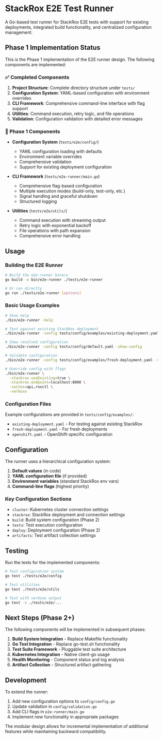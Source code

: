# StackRox E2E Test Runner

A Go-based test runner for StackRox E2E tests with support for existing deployments, integrated build functionality, and centralized configuration management.

## Phase 1 Implementation Status

This is the Phase 1 implementation of the E2E runner design. The following components are implemented:

### ✅ Completed Components

1. **Project Structure**: Complete directory structure under `tests/`
2. **Configuration System**: YAML-based configuration with environment overrides
3. **CLI Framework**: Comprehensive command-line interface with flag support
4. **Utilities**: Command execution, retry logic, and file operations
5. **Validation**: Configuration validation with detailed error messages

### 🚧 Phase 1 Components

- **Configuration System** (`tests/e2e/config/`)
  - YAML configuration loading with defaults
  - Environment variable overrides
  - Comprehensive validation
  - Support for existing deployment configuration

- **CLI Framework** (`tests/e2e-runner/main.go`)
  - Comprehensive flag-based configuration
  - Multiple execution modes (build-only, test-only, etc.)
  - Signal handling and graceful shutdown
  - Structured logging

- **Utilities** (`tests/e2e/utils/`)
  - Command execution with streaming output
  - Retry logic with exponential backoff
  - File operations with path expansion
  - Comprehensive error handling

## Usage

### Building the E2E Runner

```bash
# Build the e2e-runner binary
go build -o bin/e2e-runner ./tests/e2e-runner

# Or run directly
go run ./tests/e2e-runner [options]
```

### Basic Usage Examples

```bash
# Show help
./bin/e2e-runner -help

# Test against existing StackRox deployment
./bin/e2e-runner -config tests/config/examples/existing-deployment.yaml

# Show resolved configuration
./bin/e2e-runner -config tests/config/default.yaml -show-config

# Validate configuration
./bin/e2e-runner -config tests/config/examples/fresh-deployment.yaml -validate-config

# Override config with flags
./bin/e2e-runner \
  -stackrox.useExisting=true \
  -stackrox.endpoint=localhost:8000 \
  -suites=api,roxctl \
  -verbose
```

### Configuration Files

Example configurations are provided in `tests/config/examples/`:

- `existing-deployment.yaml` - For testing against existing StackRox
- `fresh-deployment.yaml` - For fresh deployments  
- `openshift.yaml` - OpenShift-specific configuration

## Configuration

The runner uses a hierarchical configuration system:

1. **Default values** (in code)
2. **YAML configuration file** (if provided)
3. **Environment variables** (standard StackRox env vars)
4. **Command-line flags** (highest priority)

### Key Configuration Sections

- `cluster`: Kubernetes cluster connection settings
- `stackrox`: StackRox deployment and connection settings
- `build`: Build system configuration (Phase 2)
- `tests`: Test execution configuration
- `deploy`: Deployment configuration (Phase 2)
- `artifacts`: Test artifact collection settings

## Testing

Run the tests for the implemented components:

```bash
# Test configuration system
go test ./tests/e2e/config

# Test utilities
go test ./tests/e2e/utils

# Test with verbose output
go test -v ./tests/e2e/...
```

## Next Steps (Phase 2+)

The following components will be implemented in subsequent phases:

1. **Build System Integration** - Replace Makefile functionality
2. **Go Test Integration** - Replace go-test.sh functionality
3. **Test Suite Framework** - Pluggable test suite architecture
4. **Kubernetes Integration** - Native client-go usage
5. **Health Monitoring** - Component status and log analysis
6. **Artifact Collection** - Structured artifact gathering

## Development

To extend the runner:

1. Add new configuration options to `config/config.go`
2. Update validation in `config/validation.go`
3. Add CLI flags in `e2e-runner/main.go`
4. Implement new functionality in appropriate packages

The modular design allows for incremental implementation of additional features while maintaining backward compatibility.